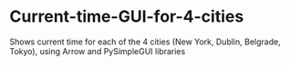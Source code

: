 # Current-time-GUI-for-4-cities
Shows current time for each of the 4 cities (New York, Dublin, Belgrade, Tokyo), using Arrow and PySimpleGUI libraries
